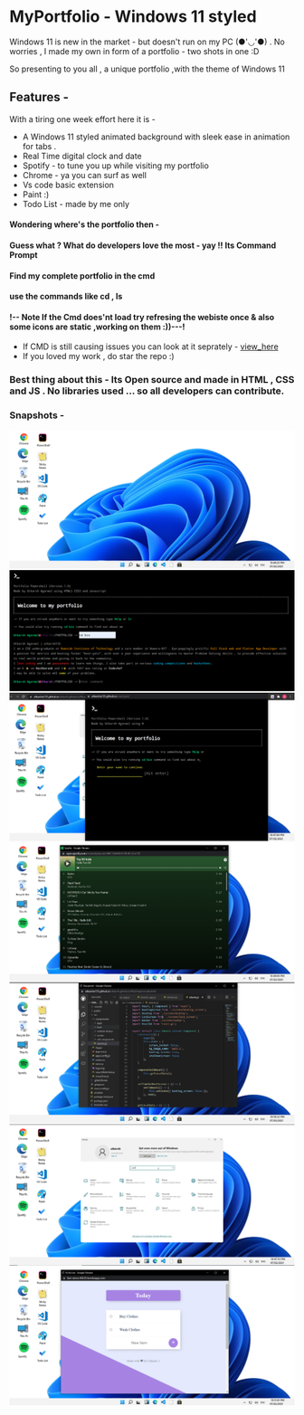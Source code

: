 # MyPortfolio - Windows 11 styled 

Windows 11 is new in the market - but doesn't run on my PC (●'◡'●) .
 No worries , I made my own in form of a portfolio - two shots in one :D

So presenting to you all , a unique portfolio ,with the theme of Windows 11

## Features -

With a tiring one week effort here it is -
- A Windows 11 styled animated background with sleek ease in animation for tabs .
- Real Time digital clock and date
- Spotify - to tune you up while visiting my portfolio
- Chrome - ya you can surf as well
- Vs code basic extension
- Paint :)
- Todo List - made by me only 

#### Wondering where's the portfolio then -
#### Guess what ? What do developers love the most - yay !! Its Command Prompt
#### Find my complete portfolio in the cmd 
#### use the commands like cd , ls 
#### !-- Note  If the Cmd does'nt load try refresing the webiste once & also some icons are static ,working on them :))---!
- If CMD is still causing issues you can look at it seprately - [view_here](https://utkarsha135.github.io/cmd-port/)
- If you loved my work , do star the repo :)

### Best thing about this - Its Open source and made in HTML , CSS and JS . No libraries used ... so all developers can contribute.


### Snapshots -

![MainScreen](https://github.com/UtkarshA135/utkarsh.github.io/blob/master/Saved%20Pictures/mainscreen.png)
![Port](https://github.com/UtkarshA135/utkarsh.github.io/blob/master/Saved%20Pictures/bio.png)
![dashpOrt](https://github.com/UtkarshA135/utkarsh.github.io/blob/master/Saved%20Pictures/port.png)
![spotify](https://github.com/UtkarshA135/utkarsh.github.io/blob/master/Saved%20Pictures/spotify.png)
![Vscode](https://github.com/UtkarshA135/utkarsh.github.io/blob/master/Saved%20Pictures/vscode.png)
![taskbar](https://github.com/UtkarshA135/utkarsh.github.io/blob/master/Saved%20Pictures/taskbar.png)
![todo](https://github.com/UtkarshA135/utkarsh.github.io/blob/master/Saved%20Pictures/todo.png)
